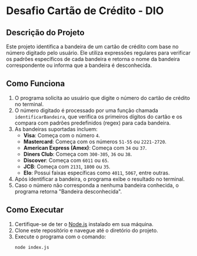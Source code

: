 # Desafio Cartão de Crédito - DIO

## Descrição do Projeto
Este projeto identifica a bandeira de um cartão de crédito com base no número digitado pelo usuário. Ele utiliza expressões regulares para verificar os padrões específicos de cada bandeira e retorna o nome da bandeira correspondente ou informa que a bandeira é desconhecida.

## Como Funciona
1. O programa solicita ao usuário que digite o número do cartão de crédito no terminal.
2. O número digitado é processado por uma função chamada `identificarBandeira`, que verifica os primeiros dígitos do cartão e os compara com padrões predefinidos (regex) para cada bandeira.
3. As bandeiras suportadas incluem:
   - **Visa**: Começa com o número `4`.
   - **Mastercard**: Começa com os números `51-55` ou `2221-2720`.
   - **American Express (Amex)**: Começa com `34` ou `37`.
   - **Diners Club**: Começa com `300-305`, `36` ou `38`.
   - **Discover**: Começa com `6011` ou `65`.
   - **JCB**: Começa com `2131`, `1800` ou `35`.
   - **Elo**: Possui faixas específicas como `4011`, `5067`, entre outras.
4. Após identificar a bandeira, o programa exibe o resultado no terminal.
5. Caso o número não corresponda a nenhuma bandeira conhecida, o programa retorna "Bandeira desconhecida".

## Como Executar
1. Certifique-se de ter o [Node.js](https://nodejs.org/) instalado em sua máquina.
2. Clone este repositório e navegue até o diretório do projeto.
3. Execute o programa com o comando:
   ```bash
   node index.js
